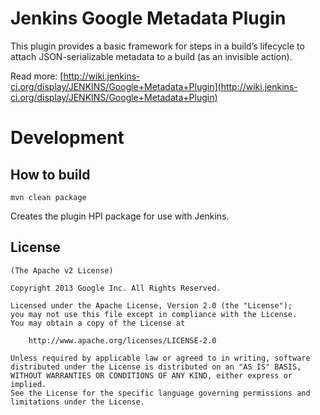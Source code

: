 Jenkins Google Metadata Plugin
=====================
This plugin provides a basic framework for steps in a build’s lifecycle to attach JSON-serializable metadata to a build (as an invisible action).

Read more: [http://wiki.jenkins-ci.org/display/JENKINS/Google+Metadata+Plugin](http://wiki.jenkins-ci.org/display/JENKINS/Google+Metadata+Plugin)

Development
===========

How to build
--------------

	mvn clean package

Creates the plugin HPI package for use with Jenkins.


License
-------

	(The Apache v2 License)

    Copyright 2013 Google Inc. All Rights Reserved.

    Licensed under the Apache License, Version 2.0 (the "License");
    you may not use this file except in compliance with the License.
    You may obtain a copy of the License at

        http://www.apache.org/licenses/LICENSE-2.0

    Unless required by applicable law or agreed to in writing, software
    distributed under the License is distributed on an "AS IS" BASIS,
    WITHOUT WARRANTIES OR CONDITIONS OF ANY KIND, either express or implied.
    See the License for the specific language governing permissions and
    limitations under the License.
